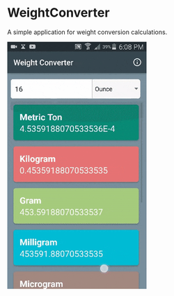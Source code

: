 # WeightConverter

A simple application for weight conversion calculations. 

![preview](https://github.com/BrandonBahret/WeightConverter/blob/master/preview.gif)
